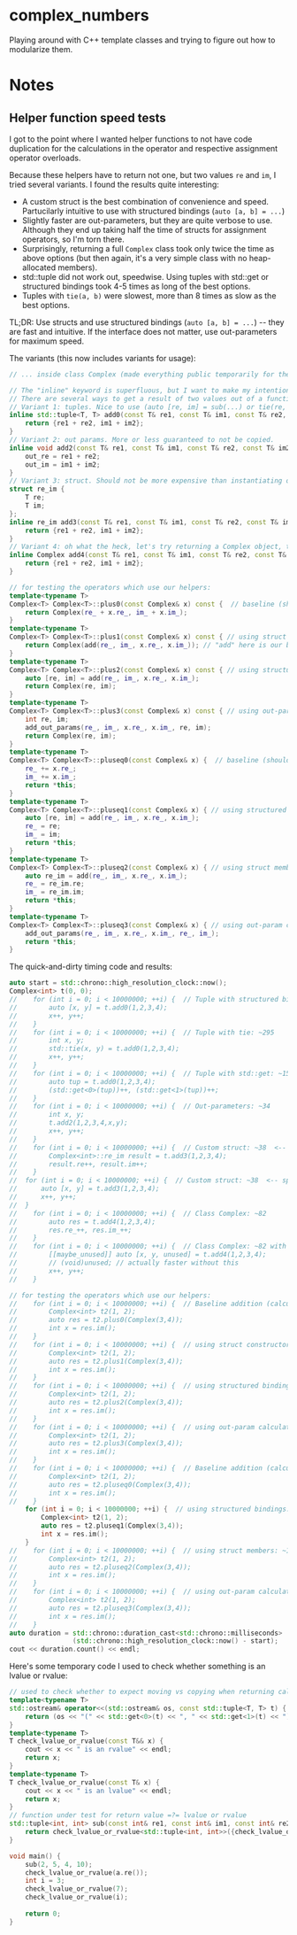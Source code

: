 # complex_numbers
Playing around with C++ template classes and trying to figure out how to modularize them.

# Notes

## Helper function speed tests
I got to the point where I wanted helper functions to not have code duplication for the calculations
in the operator and respective assignment operator overloads.

Because these helpers have to return not one, but two values `re` and `im`, I tried several variants.
I found the results quite interesting:
 - A custom struct is the best combination of convenience and speed. Partucilarly intuitive to use with structured bindings (`auto [a, b] = ...`)
 - Slightly faster are out-parameters, but they are quite verbose to use. Although they end up taking half the time of structs for assignment operators, so I'm torn there.
 - Surprisingly, returning a full `Complex` class took only twice the time as above options (but then again, it's a very simple class with no heap-allocated members).
 - std::tuple did not work out, speedwise. Using tuples with std::get or structured bindings took 4-5 times as long of the best options.
 - Tuples with `tie(a, b)` were slowest, more than 8 times as slow as the best options.
 
TL;DR: Use structs and use structured bindings (`auto [a, b] = ...`) -- they are fast and intuitive. If the interface
does not matter, use out-parameters for maximum speed.
 

The variants (this now includes variants for usage):
```cpp
// ... inside class Complex (made everything public temporarily for the test) ...

// The "inline" keyword is superfluous, but I want to make my intentions clear.
// There are several ways to get a result of two values out of a function (I want to avoid instantiating a new Complex object):
// Variant 1: tuples. Nice to use (auto [re, im] = sub(...) or tie(re, im) = sub(...)). And returns rvalue which should be moved.
inline std::tuple<T, T> add0(const T& re1, const T& im1, const T& re2, const T& im2) const {
    return {re1 + re2, im1 + im2};
}
// Variant 2: out params. More or less guaranteed to not be copied.
inline void add2(const T& re1, const T& im1, const T& re2, const T& im2, T& out_re, T& out_im) const {
    out_re = re1 + re2;
    out_im = im1 + im2;
}
// Variant 3: struct. Should not be more expensive than instantiating our Complex class IMO, but hey...
struct re_im {
    T re;
    T im;
};
inline re_im add3(const T& re1, const T& im1, const T& re2, const T& im2) const {
    return {re1 + re2, im1 + im2};
}
// Variant 4: oh what the heck, let's try returning a Complex object, too
inline Complex add4(const T& re1, const T& im1, const T& re2, const T& im2) const {
    return {re1 + re2, im1 + im2};
}

// for testing the operators which use our helpers:
template<typename T>
Complex<T> Complex<T>::plus0(const Complex& x) const {  // baseline (should be fastest)
    return Complex(re_ + x.re_, im_ + x.im_);
}
template<typename T>
Complex<T> Complex<T>::plus1(const Complex& x) const { // using struct constructor
    return Complex(add(re_, im_, x.re_, x.im_)); // "add" here is our best choice from above (structs, "add3")
}
template<typename T>
Complex<T> Complex<T>::plus2(const Complex& x) const { // using structured bindings
    auto [re, im] = add(re_, im_, x.re_, x.im_);
    return Complex(re, im);
}
template<typename T>
Complex<T> Complex<T>::plus3(const Complex& x) const { // using out-param calculation function
    int re, im;
    add_out_params(re_, im_, x.re_, x.im_, re, im);
    return Complex(re, im);
}
template<typename T>
Complex<T> Complex<T>::pluseq0(const Complex& x) {  // baseline (should be fastest)
    re_ += x.re_;
    im_ += x.im_;
    return *this;
}
template<typename T>
Complex<T> Complex<T>::pluseq1(const Complex& x) { // using structured bindings
    auto [re, im] = add(re_, im_, x.re_, x.im_);
    re_ = re;
    im_ = im;
    return *this;
}
template<typename T>
Complex<T> Complex<T>::pluseq2(const Complex& x) { // using struct members
    auto re_im = add(re_, im_, x.re_, x.im_);
    re_ = re_im.re;
    im_ = re_im.im;
    return *this;
}
template<typename T>
Complex<T> Complex<T>::pluseq3(const Complex& x) { // using out-param calculation function
    add_out_params(re_, im_, x.re_, x.im_, re_, im_);
    return *this;
}

```

The quick-and-dirty timing code and results:
```cpp
auto start = std::chrono::high_resolution_clock::now();
Complex<int> t(0, 0);
//    for (int i = 0; i < 10000000; ++i) {  // Tuple with structured bindings (unpacking): ~155
//        auto [x, y] = t.add0(1,2,3,4);
//        x++, y++;
//    }
//    for (int i = 0; i < 10000000; ++i) {  // Tuple with tie: ~295
//        int x, y;
//        std::tie(x, y) = t.add0(1,2,3,4);
//        x++, y++;
//    }
//    for (int i = 0; i < 10000000; ++i) {  // Tuple with std::get: ~150
//        auto tup = t.add0(1,2,3,4);
//        (std::get<0>(tup))++, (std::get<1>(tup))++;
//    }
//    for (int i = 0; i < 10000000; ++i) {  // Out-parameters: ~34
//        int x, y;
//        t.add2(1,2,3,4,x,y);
//        x++, y++;
//    }
//    for (int i = 0; i < 10000000; ++i) {  // Custom struct: ~38  <-- speed/convenience winners!
//        Complex<int>::re_im result = t.add3(1,2,3,4);
//        result.re++, result.im++;
//    }
//  for (int i = 0; i < 10000000; ++i) {  // Custom struct: ~38  <-- speed/convenience winners!
//      auto [x, y] = t.add3(1,2,3,4);
//      x++, y++;
//  }
//    for (int i = 0; i < 10000000; ++i) {  // Class Complex: ~82
//        auto res = t.add4(1,2,3,4);
//        res.re_++, res.im_++;
//    }
//    for (int i = 0; i < 10000000; ++i) {  // Class Complex: ~82 with structured bindings
//        [[maybe_unused]] auto [x, y, unused] = t.add4(1,2,3,4);
//        // (void)unused; // actually faster without this
//        x++, y++;
//    }

// for testing the operators which use our helpers:
//    for (int i = 0; i < 10000000; ++i) {  // Baseline addition (calculation directly in body): ~133 (optimal)
//        Complex<int> t2(1, 2);
//        auto res = t2.plus0(Complex(3,4));
//        int x = res.im();
//    }
//    for (int i = 0; i < 10000000; ++i) {  // using struct constructor: ~166 -- 33 over optimal (naive delegating struct constructor: 180 -- 47 over optimal)
//        Complex<int> t2(1, 2);
//        auto res = t2.plus1(Complex(3,4));
//        int x = res.im();
//    }
//    for (int i = 0; i < 10000000; ++i) {  // using structured bindings: ~166 -- 33 over optimal
//        Complex<int> t2(1, 2);
//        auto res = t2.plus2(Complex(3,4));
//        int x = res.im();
//    }
//    for (int i = 0; i < 10000000; ++i) {  // using out-param calculation function: ~157 -- 24 over optimal
//        Complex<int> t2(1, 2);
//        auto res = t2.plus3(Complex(3,4));
//        int x = res.im();
//    }
//    for (int i = 0; i < 10000000; ++i) {  // Baseline addition (calculation directly in body): ~110 (optimal)
//        Complex<int> t2(1, 2);
//        auto res = t2.pluseq0(Complex(3,4));
//        int x = res.im();
//    }
    for (int i = 0; i < 10000000; ++i) {  // using structured bindings: ~144 -- 34 over optimal
        Complex<int> t2(1, 2);
        auto res = t2.pluseq1(Complex(3,4));
        int x = res.im();
    }
//    for (int i = 0; i < 10000000; ++i) {  // using struct members: ~144 -- 34 over optimal
//        Complex<int> t2(1, 2);
//        auto res = t2.pluseq2(Complex(3,4));
//        int x = res.im();
//    }
//    for (int i = 0; i < 10000000; ++i) {  // using out-param calculation function: ~127 -- 17 over optimal
//        Complex<int> t2(1, 2);
//        auto res = t2.pluseq3(Complex(3,4));
//        int x = res.im();
//    }
auto duration = std::chrono::duration_cast<std::chrono::milliseconds>
                (std::chrono::high_resolution_clock::now() - start);
cout << duration.count() << endl;
```

Here's some temporary code I used to check whether something is an lvalue or rvalue:
```cpp
// used to check whether to expect moving vs copying when returning calculation results
template<typename T>
std::ostream& operator<<(std::ostream& os, const std::tuple<T, T> t) {
    return (os << "(" << std::get<0>(t) << ", " << std::get<1>(t) << ")");
}
template<typename T>
T check_lvalue_or_rvalue(const T&& x) {
    cout << x << " is an rvalue" << endl;
    return x;
}
template<typename T>
T check_lvalue_or_rvalue(const T& x) {
    cout << x << " is an lvalue" << endl;
    return x;
}
// function under test for return value =?= lvalue or rvalue
std::tuple<int, int> sub(const int& re1, const int& im1, const int& re2, const int& im2) {
    return check_lvalue_or_rvalue<std::tuple<int, int>>({check_lvalue_or_rvalue(re1 - re2), check_lvalue_or_rvalue(im1 - im2)});  // rvalues -- yay!
}

void main() {
    sub(2, 5, 4, 10);
    check_lvalue_or_rvalue(a.re());
    int i = 3;
    check_lvalue_or_rvalue(7);
    check_lvalue_or_rvalue(i);
    
    return 0;
}

```
